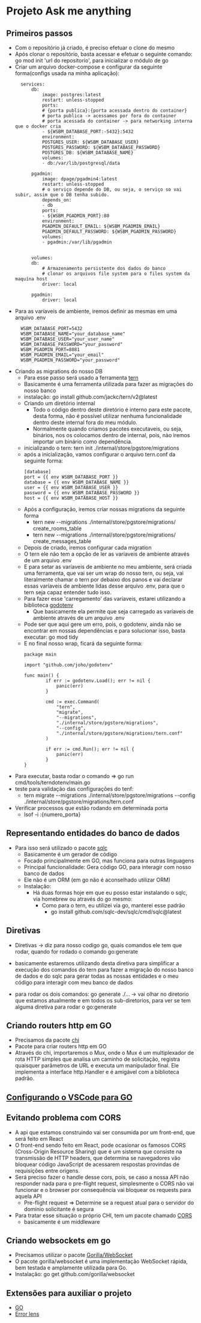 # Projeto Ask me anything

## Primeiros passos

- Com o repositório já criado, é preciso efetuar o clone do mesmo
- Após clonar o repositório, basta acessar e efetuar o seguinte comando: go mod init 'url do repositorio', para inicializar o módulo de go
- Criar um arquivo docker-compose e configurar da seguinte forma(configs usada na minha aplicação):
    >
        services:
            db:
                image: postgres:latest
                restart: unless-stopped
                ports:
                # {porta publica}:{porta acessada dentro do container}
                # porta publica -> acessamos por fora do container
                # porta acessada do container -> para networking interna que o docker cria
                - ${WSBM_DATABASE_PORT:-5432}:5432
                environment:
                POSTGRES_USER: ${WSBM_DATABASE_USER}
                POSTGRES_PASSWORD: ${WSBM_DATABASE_PASSWORD}
                POSTGRES_DB: ${WSBM_DATABASE_NAME}
                volumes:
                - db:/var/lib/postgresql/data
            
            pgadmin:
                image: dpage/pgadmin4:latest
                restart: unless-stopped
                # o serviço depende do DB, ou seja, o serviço so vai subir, assim que o DB tenha subido.
                depends_on:
                - db
                ports:
                - ${WSBM_PGADMIN_PORT}:80
                environment:
                PGADMIN_DEFAULT_EMAIL: ${WSBM_PGADMIN_EMAIL}
                PGADMIN_DEFAULT_PASSWORD: ${WSBM_PGADMIN_PASSWORD}
                volumes:
                - pgadmin:/var/lib/pgadmin
                
                
            volumes:
            db:
                # Armazenamento persistente dos dados do banco
                # clonar os arquivos file system para o files system da maquína host
                driver: local

            pgadmin:
                driver: local

- Para as varíaveis de ambiente, iremos definir as mesmas em uma arquivo .env
    >
        WSBM_DATABASE_PORT=5432
        WSBM_DATABASE_NAME="your_database_name"
        WSBM_DATABASE_USER="your_user_name"
        WSBM_DATABASE_PASSWORD="your_password"
        WSBM_PGADMIN_PORT=8081
        WSBM_PGADMIN_EMAIL="your_email"
        WSBM_PGADMIN_PASSWORD="your_password"

- Criando as migrations do nosso DB
  - Para esse passo será usado a ferramenta [tern](https://github.com/jackc/tern)
  - Basicamente é uma ferramenta utilizada para fazer as migrações do nosso banco
  - instalação: go install github.com/jackc/tern/v2@latest
  - Criando um diretório internal
    - Todo o código dentro deste diretório é interno para este pacote, desta forma, não é possível utilizar nenhuma funcionalidade dentro deste internal fora do meu módulo.
    - Normalmente quando criamos pacotes executaveis, ou seja, binários, nos os colocamos dentro de internal, pois, nào iremos importar um binário como dependência.
  - inicializando o tern: tern init ./internal/store/pgstore/migrations
  - após a inicialização, vamos configurar o arquivo tern.conf da seguinte forma:
    >
        [database]
        port = {{ env WSBM_DATABASE_PORT }}
        database = {{ env WSBM_DATABASE_NAME }}
        user = {{ env WSBM_DATABASE_USER }}
        password = {{ env WSBM_DATABASE_PASSWORD }}
        host = {{ env WSBM_DATABASE_HOST }}
  - Após a configuração, iremos criar nossas migrations da seguinte forma
    - tern new --migrations ./internal/store/pgstore/migrations/ create_rooms_table
    - tern new --migrations ./internal/store/pgstore/migrations/ create_messages_table
  - Depois de criado, iremos configurar cada migration
  - O tern ele não tem a opção de ler as varíaveis de ambiente através de um arquivo .env
  - E para setar as varíaveis de ambiente no meu ambiente, será criada uma ferramenta, que vai ser um wrap do nosso tern, ou seja, vai literalmente chamar o tern por debaixo dos panos e vai declarar essas varíaveis de ambiente lidas desse arquivo .env, para que o tern seja capaz entender tudo isso.
  - Para fazer esse 'carregamento' das varíaveis, estarei utilizando a biblioteca [godotenv](https://github.com/joho/godotenv)
    - Que basicamente ela permite que seja carregado as varíaveis de ambiente através de um arquivo .env
  - Pode ser que aqui gere um erro, pois, o godotenv, ainda não se encontrar em nossas dependências e para solucionar isso, basta executar: go mod tidy
  - E no final nosso wrap, ficará da seguinte forma:
    >
        package main

        import "github.com/joho/godotenv"

        func main() {
                if err := godotenv.Load(); err != nil {
                    panic(err)
                }

                cmd := exec.Command(
                    "tern", 
                    "migrate", 
                    "--migrations", 
                    "./internal/store/pgstore/migrations", 
                    "--config", 
                    "./internal/store/pgstore/migrations/tern.conf"
                )

                if err := cmd.Run(); err != nil {
                    panic(err)
                }
        }
- Para executar, basta rodar o comando => go run cmd/tools/terndotenv/main.go
- teste para validação das configurações do tenf:
  - tern migrate --migrations ./internal/store/pgstore/migrations --config ./internal/store/pgstore/migrations/tern.conf
- Verificar processos que estão rodando em determinada porta
  - lsof -i :{numero_porta}

## Representando entidades do banco de dados
- Para isso será utilizado o pacote [sqlc](https://docs.sqlc.dev/en/stable/index.html)
  - Basicamente é um gerador de código
  - Focado principalmente em GO, mas funciona para outras linguagens
  - Principal funcionalidade: Gera código GO, para interagir com nosso banco de dados
  - Ele não é um ORM (em go não é aconselhado utilizar ORM)
  - Instalação:
    - Há duas formas hoje em que eu posso estar instalando o sqlc, via homebrew ou através do go mesmo:
      - Como para o tern, eu utilizei via go, manterei esse padrão
        - go install github.com/sqlc-dev/sqlc/cmd/sqlc@latest
  
## Diretivas
- Diretivas -> diz para nosso codigo go, quais comandos ele tem que rodar, quando for rodado o comando go:generate

- basicamente estaremos utilizando desta diretiva para simplificar a execução dos comandos do tern para fazer a migração do nosso banco de dados e do sqlc para gerar todas as nossas entidades e o meu código para interagir com meu banco de dados

- para rodar os dois comandos: go generate ./... -> vai olhar no diretorio que estamos atualmente e em todos os sub-diretorios, para ver se tem alguma diretiva para rodar o go:generate

## Criando routers http em GO
- Precisamos da pacote [chi](github.com/go-chi/chi/v5)
- Pacote para criar routers http em GO
- Através do chi, importaremos o Mux, onde o Mux é um multiplexador de rota HTTP simples que analisa um caminho de solicitação, registra quaisquer parâmetros de URL e executa um manipulador final. Ele implementa a interface http.Handler e é amigável com a biblioteca padrão.


## [Configurando o VSCode para GO](https://efficient-sloth-d85.notion.site/Configurando-o-VSCode-para-Go-ed177054908d48f58095ff54d303f44c)

## Evitando problema com CORS

- A api que estamos construindo vai ser consumida por um front-end, que será feito em React
- O front-end sendo feito em React, pode ocasionar os famosos CORS (Cross-Origin Resource Sharing) que é um sistema que consiste na transmissão de HTTP headers, que determina se navegadores vão bloquear código JavaScript de acessarem respostas provindas de requisições entre origens.
- Será preciso fazer o handle desse cors, pois, se caso a nossa API não responder nada para o pre-flight request, simplesmente o CORS não vai funcionar e o browser por consequência vai bloquear os requests para aquela API
  - Pre-flight request => Determine se a request atual para o servidor do domínio solicitante é segura
- Para tratar esse situação o próprio CHI, tem um pacote chamado [CORS](https://github.com/go-chi/cors)
  - basicamente é um middleware

## Criando websockets em go
- Precisamos utilizar o pacote [Gorilla/WebSocket](https://github.com/gorilla/websocket)
- O pacote gorilla/websocket é uma implementação WebSocket rápida, bem testada e amplamente utilizada para Go.
- Instalação: go get github.com/gorilla/websocket

## Extensões para auxiliar o projeto
- [GO](https://marketplace.visualstudio.com/items?itemName=golang.go)
- [Error lens](https://marketplace.visualstudio.com/items?itemName=usernamehw.errorlens)